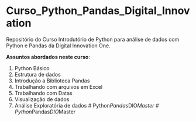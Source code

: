 # Curso_Python_Pandas_Digital_Innovation
 Repositório do Curso Introdutório de Python para análise de dados com Python e Pandas da Digital Innovation One.
 
 **Assuntos abordados neste curso**:
 1. Python Básico
 1. Estrutura de dados
 1. Introdução a Biblioteca Pandas
 1. Trabalhando com arquivos em Excel
 1. Trabalhando com Datas
 1. Visualização de dados
 1. Análise Exploratória de dados
#   P y t h o n _ P a n d a s _ D I O _ M a s t e r  
 #   P y t h o n _ P a n d a s _ D I O _ M a s t e r  
 